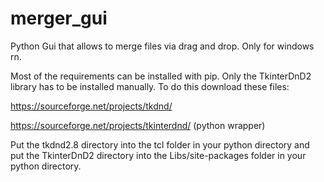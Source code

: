 # merger_gui
Python Gui that allows to merge files via drag and drop. 
Only for windows rn.

Most of the requirements can be installed with pip. 
Only the TkinterDnD2 library has to be installed manually.
To do this download these files:

https://sourceforge.net/projects/tkdnd/

https://sourceforge.net/projects/tkinterdnd/   (python wrapper)

Put the tkdnd2.8 directory into the tcl folder in your python directory
and put the TkinterDnD2 directory into the Libs/site-packages folder in your python directory.
